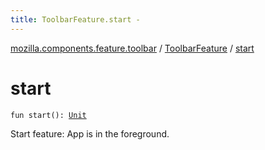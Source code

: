 ```yaml
---
title: ToolbarFeature.start - 
---
```


[mozilla.components.feature.toolbar](../index.html) / [ToolbarFeature](index.html) / [start](./start.html)

# start

`fun start(): `[`Unit`](https://kotlinlang.org/api/latest/jvm/stdlib/kotlin/-unit/index.html)

Start feature: App is in the foreground.

